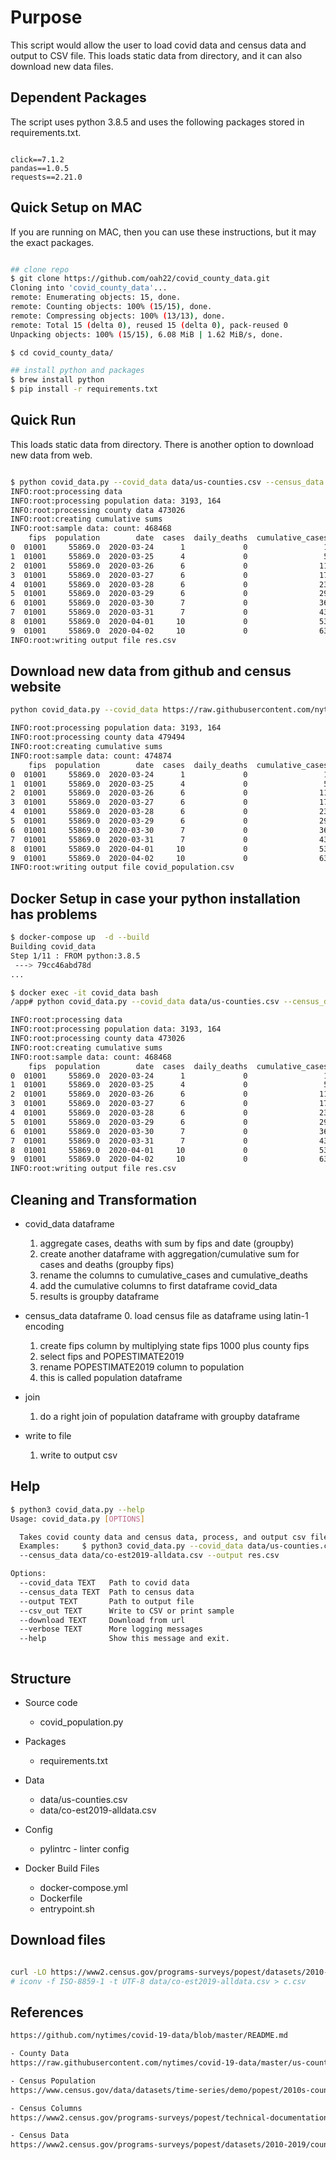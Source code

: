# Purpose

This script would allow the user to load covid data and census data and output to CSV file.
This loads static data from directory, and it can also download new data files.

## Dependent Packages

The script uses python 3.8.5 and uses the following packages stored in requirements.txt.

```text

click==7.1.2
pandas==1.0.5
requests==2.21.0

```

## Quick Setup on MAC

If you are running on MAC, then you can use these instructions, but it may the exact packages.

```sh

## clone repo
$ git clone https://github.com/oah22/covid_county_data.git
Cloning into 'covid_county_data'...
remote: Enumerating objects: 15, done.
remote: Counting objects: 100% (15/15), done.
remote: Compressing objects: 100% (13/13), done.
remote: Total 15 (delta 0), reused 15 (delta 0), pack-reused 0
Unpacking objects: 100% (15/15), 6.08 MiB | 1.62 MiB/s, done.

$ cd covid_county_data/

## install python and packages
$ brew install python
$ pip install -r requirements.txt

```

## Quick Run

This loads static data from directory. There is another option to download new data from web.

```sh

$ python covid_data.py --covid_data data/us-counties.csv --census_data data/co-est2019-alldata.csv --output res.csv
INFO:root:processing data
INFO:root:processing population data: 3193, 164
INFO:root:processing county data 473026
INFO:root:creating cumulative sums
INFO:root:sample data: count: 468468
    fips  population        date  cases  daily_deaths  cumulative_cases  cumulative_deaths
0  01001     55869.0  2020-03-24      1             0                 1                  0
1  01001     55869.0  2020-03-25      4             0                 5                  0
2  01001     55869.0  2020-03-26      6             0                11                  0
3  01001     55869.0  2020-03-27      6             0                17                  0
4  01001     55869.0  2020-03-28      6             0                23                  0
5  01001     55869.0  2020-03-29      6             0                29                  0
6  01001     55869.0  2020-03-30      7             0                36                  0
7  01001     55869.0  2020-03-31      7             0                43                  0
8  01001     55869.0  2020-04-01     10             0                53                  0
9  01001     55869.0  2020-04-02     10             0                63                  0
INFO:root:writing output file res.csv

```

## Download new data from github and census website

```sh
python covid_data.py --covid_data https://raw.githubusercontent.com/nytimes/covid-19-data/master/us-counties.csv --census_data https://www2.census.gov/programs-surveys/popest/datasets/2010-2019/counties/totals/co-est2019-alldata.csv --download

INFO:root:processing population data: 3193, 164
INFO:root:processing county data 479494
INFO:root:creating cumulative sums
INFO:root:sample data: count: 474874
    fips  population        date  cases  daily_deaths  cumulative_cases  cumulative_deaths
0  01001     55869.0  2020-03-24      1             0                 1                  0
1  01001     55869.0  2020-03-25      4             0                 5                  0
2  01001     55869.0  2020-03-26      6             0                11                  0
3  01001     55869.0  2020-03-27      6             0                17                  0
4  01001     55869.0  2020-03-28      6             0                23                  0
5  01001     55869.0  2020-03-29      6             0                29                  0
6  01001     55869.0  2020-03-30      7             0                36                  0
7  01001     55869.0  2020-03-31      7             0                43                  0
8  01001     55869.0  2020-04-01     10             0                53                  0
9  01001     55869.0  2020-04-02     10             0                63                  0
INFO:root:writing output file covid_population.csv
```

## Docker Setup in case your python installation has problems

```sh
$ docker-compose up  -d --build
Building covid_data
Step 1/11 : FROM python:3.8.5
 ---> 79cc46abd78d
...

$ docker exec -it covid_data bash
/app# python covid_data.py --covid_data data/us-counties.csv --census_data data/co-est2019-alldata.csv --output res.csv

INFO:root:processing data
INFO:root:processing population data: 3193, 164
INFO:root:processing county data 473026
INFO:root:creating cumulative sums
INFO:root:sample data: count: 468468
    fips  population        date  cases  daily_deaths  cumulative_cases  cumulative_deaths
0  01001     55869.0  2020-03-24      1             0                 1                  0
1  01001     55869.0  2020-03-25      4             0                 5                  0
2  01001     55869.0  2020-03-26      6             0                11                  0
3  01001     55869.0  2020-03-27      6             0                17                  0
4  01001     55869.0  2020-03-28      6             0                23                  0
5  01001     55869.0  2020-03-29      6             0                29                  0
6  01001     55869.0  2020-03-30      7             0                36                  0
7  01001     55869.0  2020-03-31      7             0                43                  0
8  01001     55869.0  2020-04-01     10             0                53                  0
9  01001     55869.0  2020-04-02     10             0                63                  0
INFO:root:writing output file res.csv
```

## Cleaning and Transformation

- covid_data dataframe
    1. aggregate cases, deaths with sum by fips and date (groupby)
    2. create another dataframe with aggregation/cumulative sum for cases and deaths (groupby fips)
    3. rename the columns to cumulative_cases and cumulative_deaths
    4. add the cumulative columns to first dataframe covid_data
    5. results is groupby dataframe

- census_data dataframe
    0. load census file as dataframe using latin-1 encoding
    1. create fips column by multiplying state fips 1000 plus county fips
    2. select fips and POPESTIMATE2019
    3. rename POPESTIMATE2019 column to population
    4. this is called population dataframe

- join
    1. do a right join of population dataframe with groupby dataframe

- write to file
    1. write to output csv

## Help

```sh
$ python3 covid_data.py --help
Usage: covid_data.py [OPTIONS]

  Takes covid county data and census data, process, and output csv file.
  Examples:     $ python3 covid_data.py --covid_data data/us-counties.csv
  --census_data data/co-est2019-alldata.csv --output res.csv

Options:
  --covid_data TEXT   Path to covid data
  --census_data TEXT  Path to census data
  --output TEXT       Path to output file
  --csv_out TEXT      Write to CSV or print sample
  --download TEXT     Download from url
  --verbose TEXT      More logging messages
  --help              Show this message and exit.
```

```sh
```

## Structure

- Source code
  - covid_population.py

- Packages
  - requirements.txt

- Data
  - data/us-counties.csv
  - data/co-est2019-alldata.csv

- Config
  - pylintrc - linter config

- Docker Build Files
  - docker-compose.yml
  - Dockerfile
  - entrypoint.sh

## Download files

```sh

curl -LO https://www2.census.gov/programs-surveys/popest/datasets/2010-2019/counties/totals/co-est2019-alldata.csv
# iconv -f ISO-8859-1 -t UTF-8 data/co-est2019-alldata.csv > c.csv

```

## References

```sh
https://github.com/nytimes/covid-19-data/blob/master/README.md

- County Data
https://raw.githubusercontent.com/nytimes/covid-19-data/master/us-counties.csv

- Census Population
https://www.census.gov/data/datasets/time-series/demo/popest/2010s-counties-total.html

- Census Columns
https://www2.census.gov/programs-surveys/popest/technical-documentation/file-layouts/2010-2019/co-est2019-alldata.pdf

- Census Data
https://www2.census.gov/programs-surveys/popest/datasets/2010-2019/counties/totals/co-est2019-alldata.csv

```